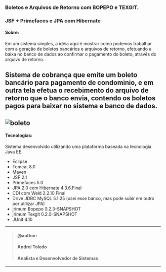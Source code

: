 ### Boletos e Arquivos de Retorno com BOPEPO e TEXGIT.
### JSF + Primefaces e JPA com Hibernate

#### Sobre:

Em um sistema simples, a idéia aqui é mostrar como podemos trabalhar com a geração de boletos bancários e arquivos de retorno, efetuando a baixa no banco de dados ao confirmar o pagamento do boleto, através do arquivo de retorno.

Sistema de cobrança que emite um boleto bancário para pagamento de condominio, e em outra tela efetua o recebimento do arquivo de retorno que o banco envia, contendo os boletos pagos para baixar no sistema e banco de dados.
----
![boleto](https://user-images.githubusercontent.com/16118637/227005221-4afd275c-019b-4339-972c-159683bbbda9.png)
----
#### Tecnologias:
Sistema desenvolvido utilizando uma plataforma baseada na tecnologia Java EE.

- Eclipse
- Tomcat 8.0
- Maven
- JSF 2.1 
- Primefaces 5.0
- JPA 2.0 com Hibernate 4.3.6.Final
- CDI com Weld 2.2.10.Final
- Drive JDBC MySQL 5.1.25 (usei esse banco, mas pode subir em outro por utilizar JPA)
- jrimum Bopepo 0.2.3-SNAPSHOT
- jrimum Texgit 0.2.0-SNAPSHOT
- JUnit 4.10

----
>#### @author:                             
>#### Andrei Toledo                        
>#### Analista e Desenvolvedor de Sistemas 
----
